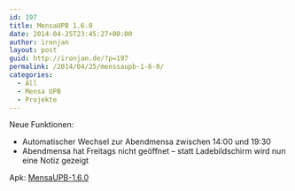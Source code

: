 ```yaml
---
id: 197
title: MensaUPB 1.6.0
date: 2014-04-25T23:45:27+00:00
author: ironjan
layout: post
guid: http://ironjan.de/?p=197
permalink: /2014/04/25/menssaupb-1-6-0/
categories:
  - All
  - Mensa UPB
  - Projekte
---
```

Neue Funktionen:

  * Automatischer Wechsel zur Abendmensa zwischen 14:00 und 19:30
  * Abendmensa hat Freitags nicht geöffnet &#8211; statt Ladebildschirm wird nun eine Notiz gezeigt

Apk: [MensaUPB-1.6.0](http://ironjan.de/wp-content/uploads/2014/04/MensaUPB-1.6.0.apk)